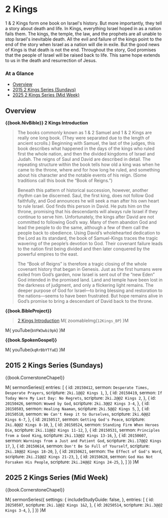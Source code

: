 # 2 Kings

1 & 2 Kings form one book on Israel's history. But more importantly,
they tell a story about death and life. In Kings, everything Israel
hoped in as a nation fails them. The kings, the temple, the law, and
the prophets are all unable to stop Israel's inevitable death. All the
evil and failure of the kings point to the end of the story when
Israel as a nation will die in exile. But the good news of Kings is
that death is not the end. Throughout the story, God promises that the
people of Israel will be raised back to life. This same hope extends
to us in the death and resurrection of Jesus.


### At a Glance

- [Overview](#overview)
- [2015 2 Kings Series (Sundays)](#2015-2-kings-series-sundays)
- [2025 2 Kings Series (Mid Week)](#2025-2-kings-series-mid-week)


## Overview

**{{book.NivBible}} 2 Kings Introduction**

> The books commonly known as 1 & 2 Samuel and 1 & 2 Kings are really
> one long book. (They were separated due to the length of ancient
> scrolls.) Beginning with Samuel, the last of the judges, this book
> describes what happened in the days of the kings who ruled first the
> whole nation, and then the divided kingdoms of Israel and Judah. The
> reigns of Saul and David are described in detail. The repeating
> structure within the book tells how old a king was when he came to the
> throne, where and for how long he ruled, and something about his
> character and the notable events of his reign. (Some traditions call
> this book the “Book of Reigns.”)
> 
> Beneath this pattern of historical succession, however, another rhythm
> can be discerned. Saul, the first king, does not follow God
> faithfully, and God announces he will seek a man after his own heart
> to rule Israel. God finds this person in David. He puts him on the
> throne, promising that his descendants will always rule Israel if they
> continue to serve him. Unfortunately, the kings after David are not
> committed to following God’s way. Many of them abandon God and lead
> the people to do the same, although a few of them call the people back
> to obedience. Using David’s wholehearted dedication to the Lord as its
> standard, the book of Samuel-Kings traces the tragic wavering of the
> people’s devotion to God. Their covenant failure leads to the nation
> first being divided and then later conquered by the powerful empires
> to the east.
> 
> The “Book of Reigns” is therefore a tragic closing of the whole
> covenant history that began in Genesis. Just as the first humans were
> exiled from God’s garden, now Israel is sent out of the “new Eden” God
> intended in the promised land. Land and temple have been lost in the
> darkness of judgment, and only a flickering light remains. The deeper
> purpose of God for Israel—to bring blessing and restoration to the
> nations—seems to have been frustrated. But hope remains alive in God’s
> promise to bring a descendant of David back to the throne.


**{{book.BibleProject}}**

> [2 Kings Introduction](https://bibleproject.com/explore/video/kings/)
M{ zoomableImg(`12Kings_BP`) }M

M{ youTube(`bVFW3wbi9pk`) }M


**{{book.SpokenGospel}}**

M{ youTube(`kqRrBbYTfaE`) }M

## 2015 2 Kings Series (Sundays)

{{book.CornerstoneChapel}}

M{ sermonSeries({
  entries: [
    { id: `20150412`, sermon: `Desperate Times, Desperate Prayers`,    scripture: `2ki.1@@2 Kings 1`,      },
    { id: `20150419`, sermon: `If Today Were My Last Day: No Regrets`, scripture: `2ki.2@@2 Kings 2`,      },
    { id: `20150426`, sermon: `Wowed by God`,                          scripture: `2ki.3@@2 Kings 3-4`,    },
    { id: `20150503`, sermon: `Healing Naaman`,                        scripture: `2ki.5@@2 Kings 5`,      },
    { id: `20150510`, sermon: `We Can't Keep it to Ourselves`,         scripture: `2ki.6@@2 Kings 6-7`,    },
    { id: `20150517`, sermon: `Getting God's Peace`,                   scripture: `2ki.8@@2 Kings 8-10`,   },
    { id: `20150524`, sermon: `Standing Firm When Heroes Die`,         scripture: `2ki.11@@2 Kings 11-12`, },
    { id: `20150531`, sermon: `Principles from a Good King`,           scripture: `2ki.13@@2 Kings 13-16`, },
    { id: `20150607`, sermon: `Warnings from a Just and Patient God`,  scripture: `2ki.17@@2 Kings 17`,    },
    { id: `20150614`, sermon: `Don't Be So Full of Yourself`,          scripture: `2ki.18@@2 Kings 18-20`, },
    { id: `20150621`, sermon: `The Effect of God's Word`,              scripture: `2ki.21@@2 Kings 21-23`, },
    { id: `20150628`, sermon: `God Has Not Forsaken His People`,       scripture: `2ki.24@@2 Kings 24-25`, },
  ]
}) }M


## 2025 2 Kings Series (Mid Week)

{{book.CornerstoneChapel}}

M{ sermonSeries({
  settings: {
    includeStudyGuide: false,
  },
  entries: [
    { id: `20250507`, scripture: `2ki.1@@2 Kings 1&2`,  },
    { id: `20250514`, scripture: `2ki.3@@2 Kings 3-4`,  },
  ]
}) }M
